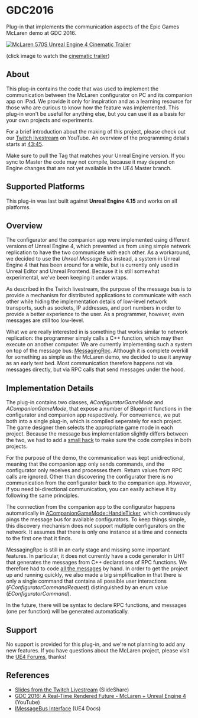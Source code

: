 # GDC2016

Plug-in that implements the communication aspects of the Epic Games McLaren demo
at GDC 2016.

[![McLaren 570S Unreal Engine 4 Cinematic Trailer](http://img.youtube.com/vi/l4FiJ1A5veY/0.jpg)](https://www.youtube.com/watch?v=l4FiJ1A5veY)

(click image to watch the [cinematic trailer](https://www.youtube.com/watch?v=l4FiJ1A5veY))


## About

This plug-in contains the code that was used to implement the communication
between the McLaren configurator on PC and its companion app on iPad. We provide
it only for inspiration and as a learning resource for those who are curious to
know how the feature was implemented. This plug-in won't be useful for anything
else, but you can use it as a basis for your own projects and experiments.

For a brief introduction about the making of this project, please check out our
[Twitch livestream](https://www.youtube.com/watch?v=tjvKsEcbHk0) on YouTube. An
overview of the programming details starts at [43:45](https://youtu.be/tjvKsEcbHk0?t=2625).

Make sure to pull the Tag that matches your Unreal Engine version. If you sync
to Master the code may not compile, because it may depend on Engine changes that
are not yet available in the UE4 Master branch.


## Supported Platforms

This plug-in was last built against **Unreal Engine 4.15** and works on all
platforms.


## Overview

The configurator and the companion app were implemented using different versions
of Unreal Engine 4, which prevented us from using simple network replication to
have the two communicate with each other. As a workaround, we decided to use the
*Unreal Message Bus* instead, a system in Unreal Engine 4 that has been around
for a while, but is currently only used in Unreal Editor and Unreal Frontend.
Because it is still somewhat experimental, we've been keeping it under wraps.

As described in the Twitch livestream, the purpose of the message bus is to
provide a mechanism for distributed applications to communicate with each other
while hiding the implementation details of low-level network transports, such as
sockets, IP addresses, and port numbers in order to provide a better experience
to the user. As a programmer, however, even messages are still too low-level.

What we are really interested in is something that works similar to network
replication: the programmer simply calls a C++ function, which may then execute
on another computer. We are currently implementing such a system on top of the
message bus: [MessagingRpc](https://github.com/EpicGames/UnrealEngine/tree/master/Engine/Source/Runtime/MessagingRpc).
Although it is complete overkill for something as simple as the McLaren demo, we
decided to use it anyway as an early test bed. Most communication therefore
happens not via messages directly, but via RPC calls that send messages under
the hood.


## Implementation Details

The plug-in contains two classes, *AConfiguratorGameMode* and
*ACompanionGameMode*, that expose a number of Blueprint functions in the
configurator and companion app respectively. For convenience, we put both into
a single plug-in, which is compiled seperately for each project. The game
designer then selects the appropriate game mode in each project. Because the
message bus implementation slightly differs between the two, we had to add a
[small hack](https://github.com/ue4plugins/GDC2016/blob/master/Source/GDC2016/Private/ConfiguratorGameMode.cpp#L30)
to make sure the code compiles in both projects.

For the purpose of the demo, the communication was kept unidirectional, meaning
that the companion app only sends commands, and the configurator only receives
and processes them. Return values from RPC calls are ignored. Other than
discovering the configurator there is no communication from the configurator
back to the companion app. However, if you need bi-directional communication,
you can easily achieve it by following the same principles.

The connection from the companion app to the configurator happens automatically
in [ACompanionGameMode::HandleTicker](https://github.com/ue4plugins/GDC2016/blob/master/Source/GDC2016/Private/CompanionGameMode.cpp#L88),
which continuously pings the message bus for available configurators. To keep
things simple, this discovery mechanism does not support multiple configurators
on the network. It assumes that there is only one instance at a time and
connects to the first one that it finds.

MessagingRpc is still in an early stage and missing some important features. In
particular, it does not currently have a code generator in UHT that generates
the messages from C++ declarations of RPC functions. We therefore had to code
[all the messages](https://github.com/ue4plugins/GDC2016/blob/master/Source/GDC2016/Private/RpcMessages.h)
by hand. In order to get the project up and running quickly, we also made a big
simplification in that there is only a single command that contains all possible
user interactions (*FConfiguratorCommandRequest*) distinguished by an enum value
(*EConfiguratorCommand*).

In the future, there will be syntax to declare RPC functions, and messages (one
per function) will be generated automatically.


## Support

No support is provided for this plug-in, and we're not planning to add any new
features. If you have questions about the McLaren project, please visit the
[UE4 Forums](https://forums.unrealengine.com/showthread.php?109912-Max-Preussner-s-powerpoint-from-The-Making-of-the-McLaren-Car-Configurator), thanks!

## References

* [Slides from the Twitch Livestream](http://www.slideshare.net/GerkeMaxPreussner/ue4-twitch-2016-0505-unreal-message-bus-overview) (SlideShare)
* [GDC 2016: A Real-Time Rendered Future - McLaren + Unreal Engine 4](https://www.youtube.com/watch?v=0oZfvoG6qYQ) (YouTube)
* [IMessageBus Interface](https://docs.unrealengine.com/latest/INT/API/Runtime/Messaging/IMessageBus/index.html) (UE4 Docs)
